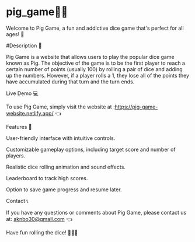 # pig_game🐷🎲
Welcome to Pig Game, a fun and addictive dice game that's perfect for all ages! 🎉

#Description 📝

Pig Game is a website that allows users to play the popular dice game known as Pig. The objective of the game is to be the first player to reach a certain number of points (usually 100) by rolling a pair of dice and adding up the numbers. However, if a player rolls a 1, they lose all of the points they have accumulated during that turn and the turn ends.

Live Demo 💻

To use Pig Game, simply visit the website at :https://pig-game-website.netlify.app/  👈

Features 🌟

User-friendly interface with intuitive controls.

Customizable gameplay options, including target score and number of players.

Realistic dice rolling animation and sound effects.

Leaderboard to track high scores.

Option to save game progress and resume later.


Contact 📞

If you have any questions or comments about Pig Game, please contact us at: aknbo30@gmail.com 👈

Have fun rolling the dice! 🎲🎲🐷
